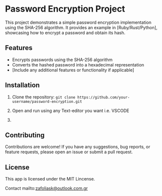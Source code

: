 # Password Encryption Project

This project demonstrates a simple password encryption implementation using the SHA-256 algorithm. It provides an example in [Ruby/Rust/Python], showcasing how to encrypt a password and obtain its hash.

## Features

- Encrypts passwords using the SHA-256 algorithm
- Converts the hashed password into a hexadecimal representation
- [Include any additional features or functionality if applicable]

## Installation

1. Clone the repository: `git clone https://github.com/your-username/password-encryption.git`
2. Open and run using any Text-editor you want i.e. VSCODE

3. 
## Contributing
Contributions are welcome! If you have any suggestions, bug reports, or feature requests, please open an issue or submit a pull request.

## License
This app is licensed under the MIT Lincense.

Contact
mailto:zafoliask@outlook.com.gr	
